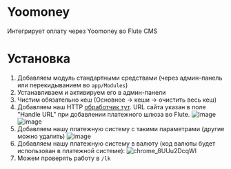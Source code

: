 # Yoomoney
Интегрирует оплату через Yoomoney во Flute CMS

# Установка
1. Добавляем модуль стандартными средствами (через админ-панель или перекидыванием во `app/Modules`)
2. Устанавливаем и активируем его в админ-панели
3. Чистим обязательно кеш (Основное -> кеши -> очистить весь кеш)
4. Добавляем наш HTTP [обработчик тут](https://yoomoney.ru/transfer/myservices/http-notification?lang=ru). URL сайта указан в поле "Handle URL" при добавлении платежного шлюза во Flute.
![image](https://github.com/Flute-CMS/Yoomoney/assets/62756604/3ca1512f-0b59-4fc4-8cdf-f068bcbf88d9)
![image](https://github.com/Flute-CMS/Yoomoney/assets/62756604/2e278971-3125-4ab0-9fd5-0df5b94102af)
5. Добавляем нашу платежную систему с такими параметрами (другие можно удалить)
![image](https://github.com/Flute-CMS/Yoomoney/assets/62756604/ffeec263-31af-493b-94c9-c6f352542890)
6. Добавляем нашу платежную систему в валюту (код валюты будет использован в платежной системе):
![chrome_8UUu2DcqWl](https://github.com/Flute-CMS/Yoomoney/assets/62756604/89a25f50-4d88-4bb8-bd14-daa85dba31af)
7. Можем проверять работу в `/lk`
